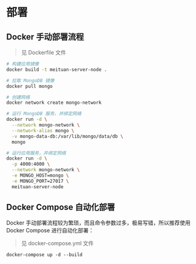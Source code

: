 # 部署

## Docker 手动部署流程

> 见 Dockerfile 文件

```bash
# 构建应用镜像
docker build -t meituan-server-node .

# 拉取 MongoDB 镜像
docker pull mongo

# 创建网络
docker network create mongo-network

# 运行 MongoDB 服务，并绑定网络
docker run -d \
  --network mongo-network \
  --network-alias mongo \
  -v mongo-data-db:/var/lib/mongo/data/db \
  mongo

# 运行应用服务，并绑定网络
docker run -d \
  -p 4000:4000 \
  --network mongo-network \
  -e MONGO_HOST=mongo \
  -e MONGO_PORT=27017 \
  meituan-server-node
```

## Docker Compose 自动化部署

Docker 手动部署流程较为繁琐，而且命令参数过多，极易写错，所以推荐使用 Docker Compose 进行自动化部署：

> 见 docker-compose.yml 文件

```
docker-compose up -d --build
```
